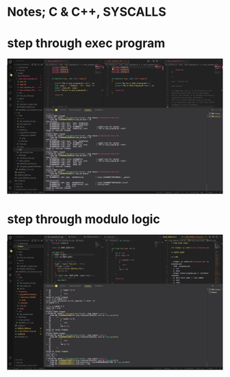# Notes; C & C++, SYSCALLS

# step through exec program

![](images/STEP_THROUGH_EXEC.png)

#
##
###
####

# step through modulo logic

![](images/DEBUG_MODULO-FREQ.png)

